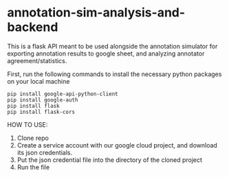 # annotation-sim-analysis-and-backend

This is a flask API meant to be used alongside the annotation simulator for exporting annotation results to google sheet, and analyzing annotator agreement/statistics.

First, run the following commands to install the necessary python packages on your local machine

```
pip install google-api-python-client
pip install google-auth
pip install flask
pip install flask-cors
```
   
HOW TO USE:
1. Clone repo
2. Create a service account with our google cloud project, and download its json credentials.
3. Put the json credential file into the directory of the cloned project
4. Run the file
